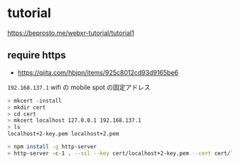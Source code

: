 # tutorial

https://beprosto.me/webxr-tutorial/tutorial1

## require https

- https://qiita.com/hbjpn/items/925c8012cd93d9165be6

`192.168.137.1` wifi の mobile spot の固定アドレス

```sh
> mkcert -install
> mkdir cert
> cd cert
> mkcert localhost 127.0.0.1 192.168.137.1
> ls
localhost+2-key.pem localhost+2.pem
```

```sh
> npm install -g http-server
> http-server -c-1 . --ssl --key cert/localhost+2-key.pem --cert cert/localhost+2.pem --port 8000
```

